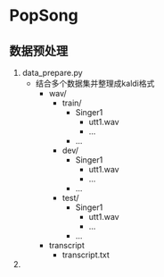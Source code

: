 # PopSong

## 数据预处理
1. data_prepare.py
   - 结合多个数据集并整理成kaldi格式
     - wav/
       - train/
         - Singer1
           - utt1.wav
           - ...
         - ...
       - dev/
         - Singer1
           - utt1.wav
           - ...
         - ...
       - test/
         - Singer1
           - utt1.wav
           - ...
         - ...
     - transcript
       - transcript.txt
2. 
  